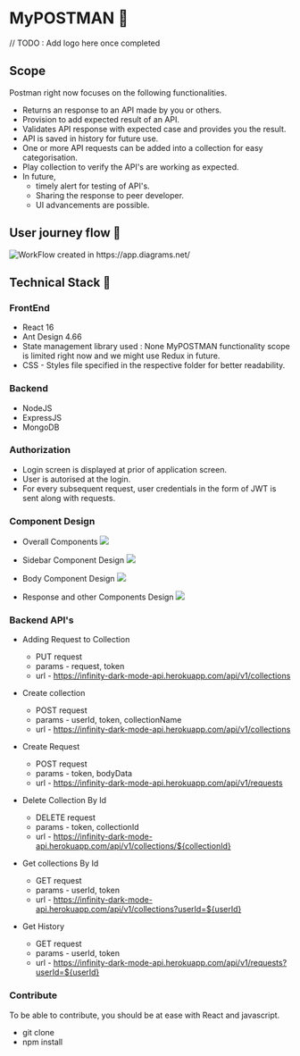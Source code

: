 # MyPOSTMAN 🚀
// TODO : Add logo here once completed

## Scope

Postman right now focuses on the following functionalities.
- Returns an response to an API made by you or others.
- Provision to add expected result of an API.
- Validates API response with expected case and provides you the result.
- API is saved in history for future use.
- One or more API requests can be added into a collection for easy categorisation.
- Play collection to verify the API's are working as expected.
- In future, 
    - timely alert for testing of API's.
    - Sharing the response to peer developer.
    - UI advancements
    are possible.

## User journey flow 🚗

<img src="./images/workflow.png" alt="WorkFlow">
created in https://app.diagrams.net/

## Technical Stack 🧰 

### FrontEnd 

- React 16
- Ant Design 4.66
- State management library used : None
MyPOSTMAN functionality scope is limited right now and we might use Redux in future.
- CSS - Styles file specified in the respective folder for better readability.

### Backend

- NodeJS
- ExpressJS
- MongoDB

### Authorization

- Login screen is displayed at prior of application screen.
- User is autorised at the login.
- For every subsequent request, user credentials in the form of JWT is sent along with requests.

### Component Design 

- Overall Components 
    <img src = "./images/compoDesign.png">

- Sidebar Component Design
     <img src = "./images/sidebar.png">

- Body Component Design 
    <img src = "./images/body.png">

- Response and other Components Design
    <img src = "./images/others.png">

### Backend API's
- Adding Request to Collection
    - PUT request
    - params - request, token
    - url  - https://infinity-dark-mode-api.herokuapp.com/api/v1/collections 

- Create collection
    - POST request
    - params - userId, token, collectionName
    - url - https://infinity-dark-mode-api.herokuapp.com/api/v1/collections

- Create Request
    - POST request
    - params - token, bodyData
    - url - https://infinity-dark-mode-api.herokuapp.com/api/v1/requests

- Delete Collection By Id
    - DELETE request
    - params - token, collectionId
    - url - https://infinity-dark-mode-api.herokuapp.com/api/v1/collections/${collectionId}

- Get collections By Id
    - GET request
    - params - userId, token
    - url - https://infinity-dark-mode-api.herokuapp.com/api/v1/collections?userId=${userId}

- Get History 
    - GET request
    - params - userId, token
    - url - https://infinity-dark-mode-api.herokuapp.com/api/v1/requests?userId=${userId} 

### Contribute

To be able to contribute, you should be at ease with React and javascript.

- git clone
- npm install
